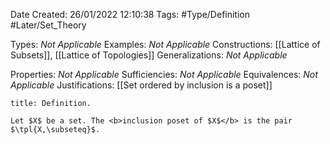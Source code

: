 <div class="topSpace"></div>

Date Created: 26/01/2022 12:10:38
Tags: #Type/Definition #Later/Set_Theory

Types: <i>Not Applicable</i>
Examples: <i>Not Applicable</i> 
Constructions: [[Lattice of Subsets]], [[Lattice of Topologies]]
Generalizations: <i>Not Applicable</i>

Properties: <i>Not Applicable</i>
Sufficiencies: <i>Not Applicable</i>
Equivalences: <i>Not Applicable</i>
Justifications: [[Set ordered by inclusion is a poset]]

``` ad-Definition
title: Definition.

Let $X$ be a set. The <b>inclusion poset of $X$</b> is the pair $\tpl{X,\subseteq}$.

```
